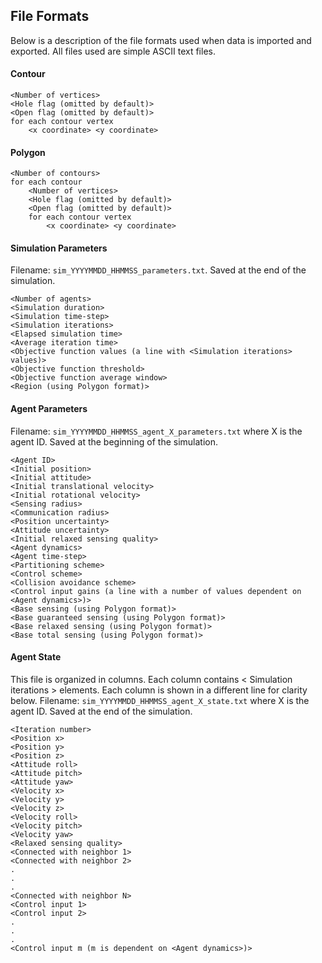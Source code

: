 ## File Formats
Below is a description of the file formats used when data is imported and exported. All files used are simple ASCII text files.

#### Contour
```
<Number of vertices>
<Hole flag (omitted by default)>
<Open flag (omitted by default)>
for each contour vertex
    <x coordinate> <y coordinate>
```

#### Polygon
```
<Number of contours>
for each contour
    <Number of vertices>
    <Hole flag (omitted by default)>
    <Open flag (omitted by default)>
    for each contour vertex
        <x coordinate> <y coordinate>
```

#### Simulation Parameters
Filename: `sim_YYYYMMDD_HHMMSS_parameters.txt`. Saved at the end of the simulation.
```
<Number of agents>
<Simulation duration>
<Simulation time-step>
<Simulation iterations>
<Elapsed simulation time>
<Average iteration time>
<Objective function values (a line with <Simulation iterations> values)>
<Objective function threshold>
<Objective function average window>
<Region (using Polygon format)>
```

#### Agent Parameters
Filename: `sim_YYYYMMDD_HHMMSS_agent_X_parameters.txt` where X is the agent ID. Saved at the beginning of the simulation.
```
<Agent ID>
<Initial position>
<Initial attitude>
<Initial translational velocity>
<Initial rotational velocity>
<Sensing radius>
<Communication radius>
<Position uncertainty>
<Attitude uncertainty>
<Initial relaxed sensing quality>
<Agent dynamics>
<Agent time-step>
<Partitioning scheme>
<Control scheme>
<Collision avoidance scheme>
<Control input gains (a line with a number of values dependent on <Agent dynamics>)>
<Base sensing (using Polygon format)>
<Base guaranteed sensing (using Polygon format)>
<Base relaxed sensing (using Polygon format)>
<Base total sensing (using Polygon format)>
```

#### Agent State
This file is organized in columns. Each column contains < Simulation iterations > elements. Each column is shown in a different line for clarity below.
Filename: `sim_YYYYMMDD_HHMMSS_agent_X_state.txt` where X is the agent ID. Saved at the end of the simulation.
```
<Iteration number>
<Position x>
<Position y>
<Position z>
<Attitude roll>
<Attitude pitch>
<Attitude yaw>
<Velocity x>
<Velocity y>
<Velocity z>
<Velocity roll>
<Velocity pitch>
<Velocity yaw>
<Relaxed sensing quality>
<Connected with neighbor 1>
<Connected with neighbor 2>
.
.
.
<Connected with neighbor N>
<Control input 1>
<Control input 2>
.
.
.
<Control input m (m is dependent on <Agent dynamics>)>
```
